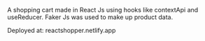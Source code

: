 A shopping cart made in React Js using hooks like contextApi and useReducer. Faker Js was used to make up product data.

Deployed at: reactshopper.netlify.app
